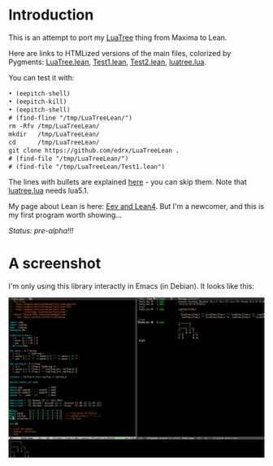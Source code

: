 

# Introduction

This is an attempt to port my [LuaTree](http://anggtwu.net/eev-maxima.html#luatree) thing from Maxima to Lean.

Here are links to HTMLized versions of the main files, colorized by Pygments: 
[LuaTree.lean](http://anggtwu.net/LuaTreeLean/LuaTree.lean.pyg.html),
[Test1.lean](http://anggtwu.net/LuaTreeLean/Test1.lean.pyg.html),
[Test2.lean](http://anggtwu.net/LuaTreeLean/Test2.lean.pyg.html),
[luatree.lua](http://anggtwu.net/LuaTreeLean/luatree.lua.pyg.html).

You can test it with:

    • (eepitch-shell)
    • (eepitch-kill)
    • (eepitch-shell)
    # (find-fline "/tmp/LuaTreeLean/")
    rm -Rfv /tmp/LuaTreeLean/
    mkdir   /tmp/LuaTreeLean/
    cd      /tmp/LuaTreeLean/
    git clone https://github.com/edrx/LuaTreeLean .
    # (find-file "/tmp/LuaTreeLean/")
    # (find-file "/tmp/LuaTreeLean/Test1.lean")

The lines with bullets are explained [here](http://anggtwu.net/eepitch.html) - you can skip them. Note
that [luatree.lua](http://anggtwu.net/LuaTreeLean/luatree.lua.pyg.html) needs lua5.1.

My page about Lean is here: [Eev and Lean4](http://anggtwu.net/eev-lean4.html). But I'm a newcomer, and
this is my first program worth showing&#x2026;

*Status: pre-alpha!!!*


# A screenshot

I'm only using this library interactly in Emacs (in Debian). It looks
like this:

<a href="http://anggtwu.net/LuaTreeLean/screenshot.png"><IMG SRC="screenshot.png"></a>

